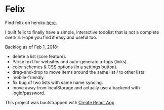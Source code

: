 # Felix
Find felix on heroku [here](https://felixlist.herokuapp.com).

I built felix to finally have a simple, interactive todolist that is not a complete overkill. Hope you find it easy and useful too.

Backlog as of Feb 1, 2018:
- delete a list (core feature).
- Parse text for websites and auto-generate a-tags (links).
- color schemes & CSS options (in a settings button).
- drag-and-drop to move items around the same list / to other lists.
- mobile-friendly.
- fix bug of two lists with same name syncing.
- move away from localStorage and actually use a backend with login/password.

This project was bootstrapped with [Create React App](https://github.com/facebookincubator/create-react-app).
